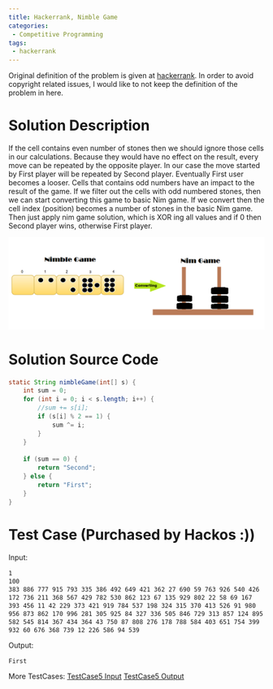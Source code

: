 ```yaml
---
title: Hackerrank, Nimble Game
categories:
 - Competitive Programming
tags:
 - hackerrank
---
```


Original definition of the problem is given at [hackerrank](https://www.hackerrank.com/challenges/nimble-game-1/problem). In order to avoid copyright related issues, I would like to not keep the definition of the problem in here.

# Solution Description
If the cell contains even number of stones then we should ignore those cells in our calculations. Because they would have no effect on the result, every move can be repeated by the opposite player. In our case the move started by First player will be repeated by Second player. Eventually First user becomes a looser. Cells that contains odd numbers have an impact to the result of the game. If we filter out the cells with odd numbered stones, then we can start converting this game to basic Nim game. If we convert then the cell index (position) becomes a number of stones in the basic Nim game. Then just apply nim game solution, which is XOR ing all values and if 0 then Second player wins, otherwise First player.

![NoImage](/assets/images/NimbleGameToNimGame.png)


# Solution Source Code

```java
static String nimbleGame(int[] s) {
    int sum = 0;
    for (int i = 0; i < s.length; i++) {
        //sum += s[i];
        if (s[i] % 2 == 1) {
            sum ^= i;            
        }
    }

    if (sum == 0) {
        return "Second";
    } else {
        return "First";
    }
}
```

# Test Case (Purchased by Hackos :))
Input:
```
1
100
383 886 777 915 793 335 386 492 649 421 362 27 690 59 763 926 540 426 172 736 211 368 567 429 782 530 862 123 67 135 929 802 22 58 69 167 393 456 11 42 229 373 421 919 784 537 198 324 315 370 413 526 91 980 956 873 862 170 996 281 305 925 84 327 336 505 846 729 313 857 124 895 582 545 814 367 434 364 43 750 87 808 276 178 788 584 403 651 754 399 932 60 676 368 739 12 226 586 94 539
```
Output:
```
First
```

More TestCases:
[TestCase5 Input](https://hr-testcases-us-east-1.s3.amazonaws.com/21906/input05.txt?AWSAccessKeyId=AKIAJ4WZFDFQTZRGO3QA&Expires=1527475408&Signature=zfFl7i32nm2fo4eLYYrLTpG30oo%3D&response-content-type=text%2Fplain) 
[TestCase5 Output](https://hr-testcases-us-east-1.s3.amazonaws.com/21906/output05.txt?AWSAccessKeyId=AKIAJ4WZFDFQTZRGO3QA&Expires=1527475381&Signature=R1wjEZhw81uJ%2FSYhvvUOERb8Exw%3D&response-content-type=text%2Fplain)
